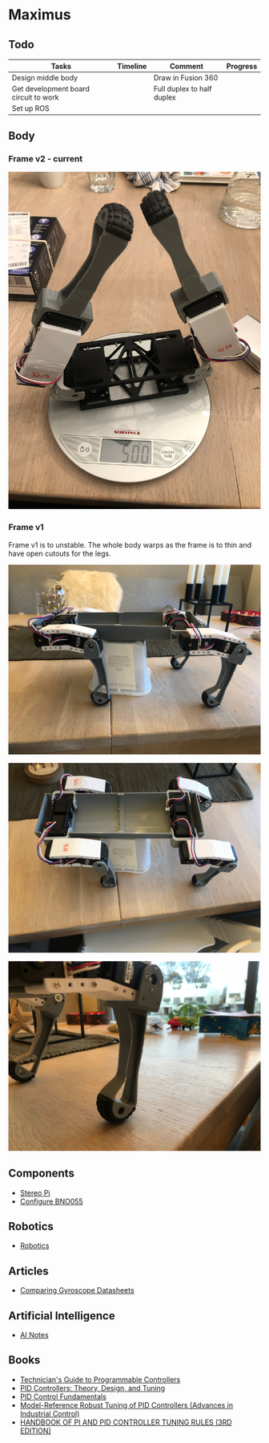 # Maximus

## Todo

| Tasks                                 | Timeline | Comment                    | Progress |
| ------------------------------------- | -------- | -------------------------- | -------- |
| Design middle body                    |          | Draw in Fusion 360         |          |
| Get development board circuit to work |          | Full duplex to half duplex |          |
| Set up ROS                            |          |                            |          |

## Body

### Frame v2 - current

![Frame v2 - 500 grams](./images/IMG_3009.jpeg)

### Frame v1

Frame v1 is to unstable. The whole body warps as the frame is to thin and have open cutouts for the legs.

![Frame v1 side](./images/IMG_2820.jpeg)

![Frame v1 top](./images/IMG_2821.jpeg)

![Frame v1 feet](./images/IMG_2822.jpeg)

## Components

- [Stereo Pi](https://www.antratek.com/stereopi-starter-kit)
- [Configure BNO055](BNO055.md)

## Robotics

- [Robotics](robotics.md)

## Articles

- [Comparing Gyroscope Datasheets](https://learn.adafruit.com/comparing-gyroscope-datasheets)

## Artificial Intelligence

- [AI Notes](ai.md)

## Books

- [Technician's Guide to Programmable Controllers](https://www.amazon.com/Technicians-Guide-Programmable-Controllers-Borden/dp/1111544093/ref=sr_1_1?crid=LPT7MUFOO2C8&keywords=pid+controller&qid=1580382097&rnid=2941120011&s=books&sprefix=pid+con%2Caps%2C260&sr=1-1)
- [PID Controllers: Theory, Design, and Tuning](https://www.amazon.com/PID-Controllers-Theory-Design-Tuning/dp/1556175167/ref=sr_1_1?crid=LPT7MUFOO2C8&keywords=pid+controller&qid=1580382043&rnid=2941120011&s=books&sprefix=pid+con%2Caps%2C260&sr=1-1)
- [PID Control Fundamentals](https://www.amazon.com/PID-Control-Fundamentals-Jens-Graf/dp/1535358661/ref=sr_1_2?crid=LPT7MUFOO2C8&keywords=pid+controller&qid=1580382043&rnid=2941120011&s=books&sprefix=pid+con%2Caps%2C260&sr=1-2)
- [Model-Reference Robust Tuning of PID Controllers (Advances in Industrial Control)](https://www.amazon.com/Model-Reference-Controllers-Advances-Industrial-Control-ebook/dp/B01EUYVURI/ref=sr_1_3?crid=LPT7MUFOO2C8&keywords=pid+controller&qid=1580382043&rnid=2941120011&s=books&sprefix=pid+con%2Caps%2C260&sr=1-3)
- [HANDBOOK OF PI AND PID CONTROLLER TUNING RULES (3RD EDITION)](https://www.amazon.com/HANDBOOK-PID-CONTROLLER-TUNING-RULES/dp/1848162421/ref=sr_1_6?crid=LPT7MUFOO2C8&keywords=pid+controller&qid=1580382043&rnid=2941120011&s=books&sprefix=pid+con%2Caps%2C260&sr=1-6)

